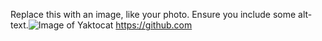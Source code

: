 Replace this with an image, like your photo. Ensure you include some alt-text.![Image of Yaktocat](https://octodex.github.com/images/yaktocat.png)
https://github.com



